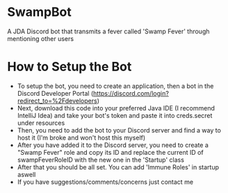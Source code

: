 # SwampBot
A JDA Discord bot that transmits a fever called 'Swamp Fever' through mentioning other users

# How to Setup the Bot
- To setup the bot, you need to create an application, then a bot in the Discord Developer Portal (https://discord.com/login?redirect_to=%2Fdevelopers)
- Next, download this code into your preferred Java IDE (I recommend IntelliJ Idea) and take your bot's token and paste it into creds.secret under resources
- Then, you need to add the bot to your Discord server and find a way to host it (I'm broke and won't host this myself)
- After you have added it to the Discord server, you need to create a "Swamp Fever" role and copy its ID and replace the current ID of swampFeverRoleID with the new one in the 
'Startup' class
- After that you should be all set. You can add 'Immune Roles' in startup aswell
- If you have suggestions/comments/concerns just contact me
